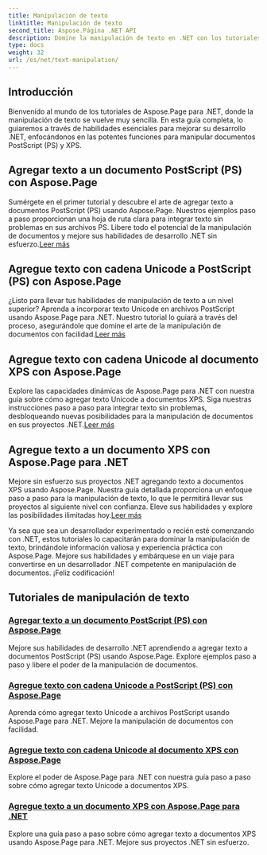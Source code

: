 ```yaml
---
title: Manipulación de texto
linktitle: Manipulación de texto
second_title: Aspose.Página .NET API
description: Domine la manipulación de texto en .NET con los tutoriales de Aspose.Page. Aprenda a agregar texto Unicode a documentos PostScript y XPS. Mejore sus habilidades de manipulación de documentos.
type: docs
weight: 32
url: /es/net/text-manipulation/
---
```



## Introducción

Bienvenido al mundo de los tutoriales de Aspose.Page para .NET, donde la manipulación de texto se vuelve muy sencilla. En esta guía completa, lo guiaremos a través de habilidades esenciales para mejorar su desarrollo .NET, enfocándonos en las potentes funciones para manipular documentos PostScript (PS) y XPS.

## Agregar texto a un documento PostScript (PS) con Aspose.Page

 Sumérgete en el primer tutorial y descubre el arte de agregar texto a documentos PostScript (PS) usando Aspose.Page. Nuestros ejemplos paso a paso proporcionan una hoja de ruta clara para integrar texto sin problemas en sus archivos PS. Libere todo el potencial de la manipulación de documentos y mejore sus habilidades de desarrollo .NET sin esfuerzo.[Leer más](./add-text-to-postscript-ps-document/)

## Agregue texto con cadena Unicode a PostScript (PS) con Aspose.Page

¿Listo para llevar tus habilidades de manipulación de texto a un nivel superior? Aprenda a incorporar texto Unicode en archivos PostScript usando Aspose.Page para .NET. Nuestro tutorial lo guiará a través del proceso, asegurándole que domine el arte de la manipulación de documentos con facilidad.[Leer más](./add-text-with-unicode-string-to-postscript-ps/)

## Agregue texto con cadena Unicode al documento XPS con Aspose.Page

 Explore las capacidades dinámicas de Aspose.Page para .NET con nuestra guía sobre cómo agregar texto Unicode a documentos XPS. Siga nuestras instrucciones paso a paso para integrar texto sin problemas, desbloqueando nuevas posibilidades para la manipulación de documentos en sus proyectos .NET.[Leer más](./add-text-with-unicode-string-to-xps-document/)

## Agregue texto a un documento XPS con Aspose.Page para .NET

 Mejore sin esfuerzo sus proyectos .NET agregando texto a documentos XPS usando Aspose.Page. Nuestra guía detallada proporciona un enfoque paso a paso para la manipulación de texto, lo que le permitirá llevar sus proyectos al siguiente nivel con confianza. Eleve sus habilidades y explore las posibilidades ilimitadas hoy.[Leer más](./add-text-to-xps-document/)

Ya sea que sea un desarrollador experimentado o recién esté comenzando con .NET, estos tutoriales lo capacitarán para dominar la manipulación de texto, brindándole información valiosa y experiencia práctica con Aspose.Page. Mejore sus habilidades y embárquese en un viaje para convertirse en un desarrollador .NET competente en manipulación de documentos. ¡Feliz codificación!
## Tutoriales de manipulación de texto
### [Agregar texto a un documento PostScript (PS) con Aspose.Page](./add-text-to-postscript-ps-document/)
Mejore sus habilidades de desarrollo .NET aprendiendo a agregar texto a documentos PostScript (PS) usando Aspose.Page. Explore ejemplos paso a paso y libere el poder de la manipulación de documentos.
### [Agregue texto con cadena Unicode a PostScript (PS) con Aspose.Page](./add-text-with-unicode-string-to-postscript-ps/)
Aprenda cómo agregar texto Unicode a archivos PostScript usando Aspose.Page para .NET. Mejore la manipulación de documentos con facilidad.
### [Agregue texto con cadena Unicode al documento XPS con Aspose.Page](./add-text-with-unicode-string-to-xps-document/)
Explore el poder de Aspose.Page para .NET con nuestra guía paso a paso sobre cómo agregar texto Unicode a documentos XPS.
### [Agregue texto a un documento XPS con Aspose.Page para .NET](./add-text-to-xps-document/)
Explore una guía paso a paso sobre cómo agregar texto a documentos XPS usando Aspose.Page para .NET. Mejore sus proyectos .NET sin esfuerzo.